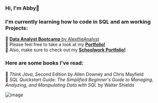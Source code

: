 ### Hi, I'm Abby👋      


### I'm currently learning how to code in SQL and am working Projects:
  🔹 [**Data Analyst Bootcamp** by AlextheAnalyst](https://youtube.com/playlist?list=PLUaB-1hjhk8FE_XZ87vPPSfHqb6OcM0cF)                                                        
  🔹 Please feel free to take a look at my [**Portfolio!**](https://github.com/aramoscortez/Portfolio-Projects)                                                                 
  🔹 Also, make sure to check out my [**Schoolwork Portfolio!**](https://github.com/aramoscortez/Schoolwork)
  
### Here are some books I've read:
  🔹 *Think Java*, Second Edition by Allen Downey and Chris Mayfield                                                                                                            
  🔹 *SQL Quickstart Guide: The Simplified Beginner's Guide to Managing, Analyzing, and Manipulating Data with SQL* by Walter Shields

![image](https://github-readme-stats.vercel.app/api/top-langs/?username=aramoscortez&layout=compact&langs_count=8&hide_border=true&title_color=000000&icon_color=000000&text_color=000000&bg_color=ffffff)
<!--
**aramoscortez/aramoscortez** is a ✨ _special_ ✨ repository because its `README.md` (this file) appears on your GitHub profile.

Here are some ideas to get you started:

- 🔭 I’m currently working on ...
- 🌱 I’m currently learning ...
- 👯 I’m looking to collaborate on ...
- 🤔 I’m looking for help with ...
- 💬 Ask me about ...
- 📫 How to reach me: ...
- 😄 Pronouns: ...
- ⚡ Fun fact: ...
-->
